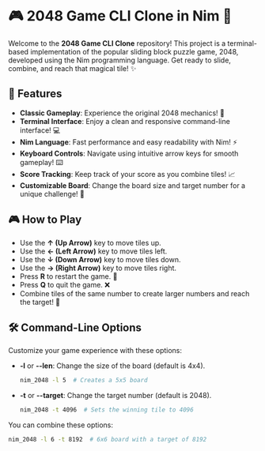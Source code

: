 # 🎮 2048 Game CLI Clone in Nim 🚀

Welcome to the **2048 Game CLI Clone** repository! This project is a terminal-based implementation of the popular sliding block puzzle game, 2048, developed using the Nim programming language. Get ready to slide, combine, and reach that magical tile! ✨

## 🌟 Features

- **Classic Gameplay**: Experience the original 2048 mechanics! 🧩
- **Terminal Interface**: Enjoy a clean and responsive command-line interface! 💻
- **Nim Language**: Fast performance and easy readability with Nim! ⚡
- **Keyboard Controls**: Navigate using intuitive arrow keys for smooth gameplay! ⌨️
- **Score Tracking**: Keep track of your score as you combine tiles! 📈
- **Customizable Board**: Change the board size and target number for a unique challenge! 🔧

## 🎮 How to Play

- Use the **↑ (Up Arrow)** key to move tiles up.
- Use the **← (Left Arrow)** key to move tiles left.
- Use the **↓ (Down Arrow)** key to move tiles down.
- Use the **→ (Right Arrow)** key to move tiles right.
- Press **R** to restart the game. 🔄
- Press **Q** to quit the game. ❌
- Combine tiles of the same number to create larger numbers and reach the target! 🥳

## 🛠️ Command-Line Options

Customize your game experience with these options:

- **-l** or **--len**: Change the size of the board (default is 4x4).

  ```bash
  nim_2048 -l 5  # Creates a 5x5 board
  ```

- **-t** or **--target**: Change the target number (default is 2048).

  ```bash
  nim_2048 -t 4096  # Sets the winning tile to 4096
  ```

You can combine these options:

```bash
nim_2048 -l 6 -t 8192  # 6x6 board with a target of 8192
```
